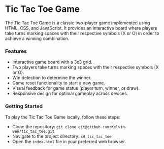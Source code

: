 # Tic Tac Toe Game
The Tic Tac Toe Game is a classic two-player game implemented using HTML, CSS, and JavaScript. It provides an interactive board where players take turns marking spaces with their respective symbols (X or O) in order to achieve a winning combination.
### Features
- Interactive game board with a 3x3 grid.
- Two players take turns marking spaces with their respective symbols (X or O).
- Win detection to determine the winner.
- Game reset functionality to start a new game.
- Visual feedback for game status (player turn, winner, or draw).
- Responsive design for optimal gameplay across devices.
### Getting Started
To play the Tic Tac Toe Game locally, follow these steps:
- Clone the repository: ```git clone git@github.com:Kelvin-Ben/tic_tac_toe.git ```
- Navigate to the project directory: ``` cd tic_tac_toe ```
- Open the ``index.html`` file in your preferred web browser.
